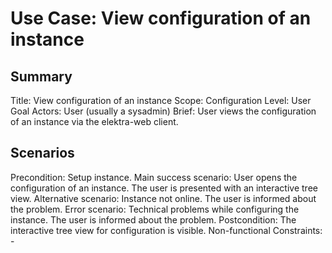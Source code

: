 # Use Case: View configuration of an instance

## Summary

Title: View configuration of an instance
Scope: Configuration
Level: User Goal
Actors: User (usually a sysadmin)
Brief: User views the configuration of an instance via the elektra-web client.

## Scenarios

Precondition: Setup instance.
Main success scenario: User opens the configuration of an instance. The user is
presented with an interactive tree view.
Alternative scenario: Instance not online. The user is informed about the problem.
Error scenario: Technical problems while configuring the instance. The user is
  informed about the problem.
Postcondition: The interactive tree view for configuration is visible.
Non-functional Constraints: -
